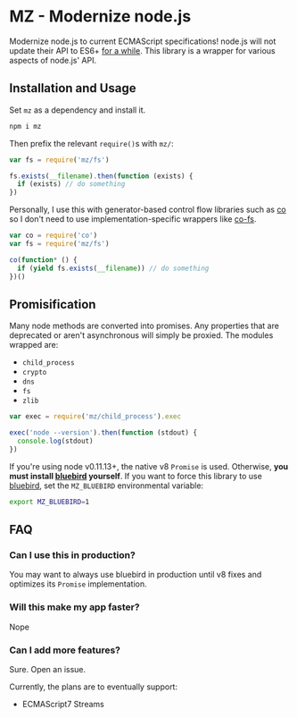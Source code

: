 
# MZ - Modernize node.js

Modernize node.js to current ECMAScript specifications!
node.js will not update their API to ES6+ [for a while](https://github.com/joyent/node/issues/7549).
This library is a wrapper for various aspects of node.js' API.

## Installation and Usage

Set `mz` as a dependency and install it.

```bash
npm i mz
```

Then prefix the relevant `require()`s with `mz/`:

```js
var fs = require('mz/fs')

fs.exists(__filename).then(function (exists) {
  if (exists) // do something
})
```

Personally, I use this with generator-based control flow libraries such as [co](https://github.com/visionmedia/co) so I don't need to use implementation-specific wrappers like [co-fs](https://github.com/visionmedia/co-fs).

```js
var co = require('co')
var fs = require('mz/fs')

co(function* () {
  if (yield fs.exists(__filename)) // do something
})()
```

## Promisification

Many node methods are converted into promises.
Any properties that are deprecated or aren't asynchronous will simply be proxied.
The modules wrapped are:

- `child_process`
- `crypto`
- `dns`
- `fs`
- `zlib`

```js
var exec = require('mz/child_process').exec

exec('node --version').then(function (stdout) {
  console.log(stdout)
})
```

If you're using node v0.11.13+,
the native v8 `Promise` is used.
Otherwise, __you must install [bluebird][bluebird] yourself__.
If you want to force this library to use [bluebird][bluebird], set the `MZ_BLUEBIRD` environmental variable:

```bash
export MZ_BLUEBIRD=1
```

## FAQ

### Can I use this in production?

You may want to always use bluebird in production until v8 fixes and optimizes its `Promise` implementation.

### Will this make my app faster?

Nope

### Can I add more features?

Sure.
Open an issue.

Currently, the plans are to eventually support:

- ECMAScript7 Streams

[bluebird]: https://github.com/petkaantonov/bluebird
